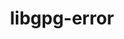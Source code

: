 ---
title: "libgpg-error"
layout: cache
categories: [package, v0.18.1]
meta: {"versions": ["1.43"], "compilers": ["gcc@=7.3.1", "gcc@=7.5.0"], "oss": ["amzn2", "ubuntu18.04"], "platforms": ["linux"], "targets": ["aarch64", "graviton2", "x86_64", "x86_64_v3", "x86_64_v4"], "stacks": ["aws-ahug", "aws-ahug-aarch64", "e4s", "radiuss", "root", "tutorial"], "num_specs": 5, "num_specs_by_stack": {"root": 5, "aws-ahug": 2, "aws-ahug-aarch64": 2, "e4s": 1, "radiuss": 1, "tutorial": 1}}
spec_details: [{"hash": "puomsxstgk4itncck3dtnbdxamy35wlt", "compiler": "gcc@=7.3.1", "versions": ["1.43"], "os": "amzn2", "platform": "linux", "target": "x86_64_v4", "variants": [], "stacks": ["root", "aws-ahug"], "size": "-", "tarball": "https://binaries.spack.io/releases/v0.18.1/build_cache/linux-amzn2-x86_64_v4/gcc-7.3.1/libgpg-error-1.43/linux-amzn2-x86_64_v4-gcc-7.3.1-libgpg-error-1.43-puomsxstgk4itncck3dtnbdxamy35wlt.spack"}, {"hash": "j27ngp5y2el435pu3qouwg73q4jolxjf", "compiler": "gcc@=7.3.1", "versions": ["1.43"], "os": "amzn2", "platform": "linux", "target": "x86_64_v3", "variants": [], "stacks": ["root", "aws-ahug"], "size": "-", "tarball": "https://binaries.spack.io/releases/v0.18.1/build_cache/linux-amzn2-x86_64_v3/gcc-7.3.1/libgpg-error-1.43/linux-amzn2-x86_64_v3-gcc-7.3.1-libgpg-error-1.43-j27ngp5y2el435pu3qouwg73q4jolxjf.spack"}, {"hash": "lkdxrl5jtwtqfrp77chc47tmkz672wud", "compiler": "gcc@=7.3.1", "versions": ["1.43"], "os": "amzn2", "platform": "linux", "target": "aarch64", "variants": [], "stacks": ["root", "aws-ahug-aarch64"], "size": "-", "tarball": "https://binaries.spack.io/releases/v0.18.1/build_cache/linux-amzn2-aarch64/gcc-7.3.1/libgpg-error-1.43/linux-amzn2-aarch64-gcc-7.3.1-libgpg-error-1.43-lkdxrl5jtwtqfrp77chc47tmkz672wud.spack"}, {"hash": "3zqjdtuk75soqxfsfsd7d3m6orm6vbdq", "compiler": "gcc@=7.5.0", "versions": ["1.43"], "os": "ubuntu18.04", "platform": "linux", "target": "x86_64", "variants": [], "stacks": ["root", "e4s", "radiuss", "tutorial"], "size": "-", "tarball": "https://binaries.spack.io/releases/v0.18.1/build_cache/linux-ubuntu18.04-x86_64/gcc-7.5.0/libgpg-error-1.43/linux-ubuntu18.04-x86_64-gcc-7.5.0-libgpg-error-1.43-3zqjdtuk75soqxfsfsd7d3m6orm6vbdq.spack"}, {"hash": "bn3gyzg4gbznsyyo3n5zrogeteajscuq", "compiler": "gcc@=7.3.1", "versions": ["1.43"], "os": "amzn2", "platform": "linux", "target": "graviton2", "variants": [], "stacks": ["root", "aws-ahug-aarch64"], "size": "-", "tarball": "https://binaries.spack.io/releases/v0.18.1/build_cache/linux-amzn2-graviton2/gcc-7.3.1/libgpg-error-1.43/linux-amzn2-graviton2-gcc-7.3.1-libgpg-error-1.43-bn3gyzg4gbznsyyo3n5zrogeteajscuq.spack"}]
---